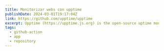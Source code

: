 ```yaml
---
title: Monitorizar webs con upptime
publishDate: 2024-03-01T19:17:04Z
link: https://github.com/upptime/upptime
excerpt: Upptime (https://upptime.js.org) is the open-source uptime monitor and status page, powered entirely by GitHub Actions, Issues, and Pages
tags:
  - github-action
  - app
  - repository
---
```

